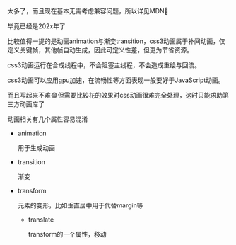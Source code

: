 <!--
 * @Author: xxxafu
 * @Date: 2022-03-14 09:42:45
 * @LastEditTime: 2022-03-14 09:42:46
 * @LastEditors: xxxafu
 * @Description: 
 * @FilePath: \study\CSS\css3新特性.md
-->

太多了，而且现在基本无需考虑兼容问题，所以详见MDN🤣

毕竟已经是202x年了

比较值得一提的是动画animation与渐变transition，css3动画属于补间动画，仅定义关键帧，其他帧自动生成，因此可定义性差，但更为节省资源。 

css3动画运行在合成线程中，不会阻塞主线程，不会造成重绘与回流。

css3动画可以应用gpu加速，在流畅性等方面表现一般要好于JavaScript动画。

而且写起来不难😂但需要比较花的效果时css动画很难完全处理，这时只能求助第三方动画库了

动画相关有几个属性容易混淆

- animation
  
  用于生成动画

- transition
  
  渐变

- transform
  
  元素的变形，比如垂直居中用于代替margin等
  
  - translate
    
    transform的一个属性，移动
